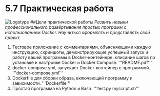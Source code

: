 # 5.7 Практическая работа
![Logotype](https://go.skillbox.ru/education/my)
##Цели практической работы
*Развить навыки профессионального развёртывания простых программ с использованием Docker.*
*Научиться оформлять и представлять свой проект.*
1. Тестовое приложение с комментариями, объясняющими каждую инструкцию;
скриншоты, демонстрирующие успешный запуск и работу вашей программы в Docker-контейнере;
описание шагов по установке и настройке Docker и Docker Compose.
'''README.pdf'''
2. docker-compose.yml, запускает Docker-контейнер с программой.
'''docker-compose.yml'''
3. Dockerfile для сборки образа, включающий программу и зависимости.
'''Dockerfile'''
4. Простая программа на Python и Bash.
'''test.py myscript.sh'''

